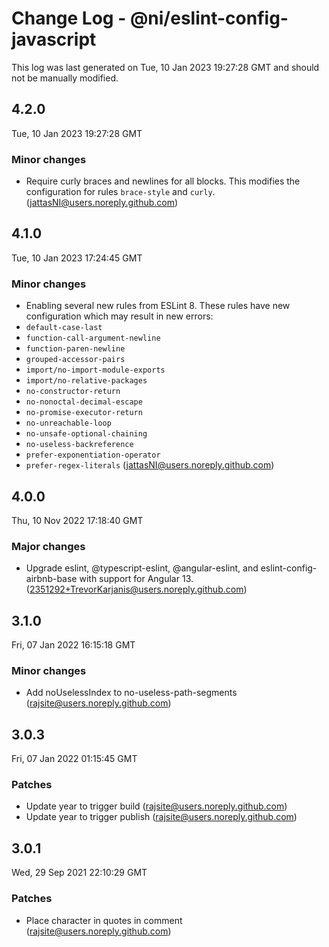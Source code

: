 # Change Log - @ni/eslint-config-javascript

This log was last generated on Tue, 10 Jan 2023 19:27:28 GMT and should not be manually modified.

<!-- Start content -->

## 4.2.0

Tue, 10 Jan 2023 19:27:28 GMT

### Minor changes

- Require curly braces and newlines for all blocks. This modifies the configuration for rules `brace-style` and `curly`. (jattasNI@users.noreply.github.com)

## 4.1.0

Tue, 10 Jan 2023 17:24:45 GMT

### Minor changes

- Enabling several new rules from ESLint 8. These rules have new configuration which may result in new errors:
- `default-case-last`
- `function-call-argument-newline`
- `function-paren-newline`
- `grouped-accessor-pairs`
- `import/no-import-module-exports`
- `import/no-relative-packages`
- `no-constructor-return`
- `no-nonoctal-decimal-escape`
- `no-promise-executor-return`
- `no-unreachable-loop`
- `no-unsafe-optional-chaining`
- `no-useless-backreference`
- `prefer-exponentiation-operator`
- `prefer-regex-literals` (jattasNI@users.noreply.github.com)

## 4.0.0

Thu, 10 Nov 2022 17:18:40 GMT

### Major changes

- Upgrade eslint, @typescript-eslint, @angular-eslint, and eslint-config-airbnb-base with support for Angular 13. (2351292+TrevorKarjanis@users.noreply.github.com)

## 3.1.0

Fri, 07 Jan 2022 16:15:18 GMT

### Minor changes

- Add noUselessIndex to no-useless-path-segments (rajsite@users.noreply.github.com)

## 3.0.3

Fri, 07 Jan 2022 01:15:45 GMT

### Patches

- Update year to trigger build (rajsite@users.noreply.github.com)
- Update year to trigger publish (rajsite@users.noreply.github.com)

## 3.0.1

Wed, 29 Sep 2021 22:10:29 GMT

### Patches

- Place character in quotes in comment (rajsite@users.noreply.github.com)
